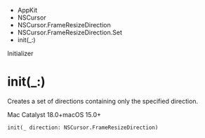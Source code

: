 

- AppKit
- NSCursor
- NSCursor.FrameResizeDirection
- NSCursor.FrameResizeDirection.Set
-  init(\_:) 

Initializer

# init(\_:)

Creates a set of directions containing only the specified direction.

Mac Catalyst 18.0+macOS 15.0+

``` source
init(_ direction: NSCursor.FrameResizeDirection)
```

